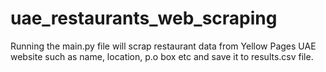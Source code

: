 # uae_restaurants_web_scraping
Running the main.py file will scrap restaurant data from Yellow Pages UAE website such as name, location, p.o box etc and save it to results.csv file.
